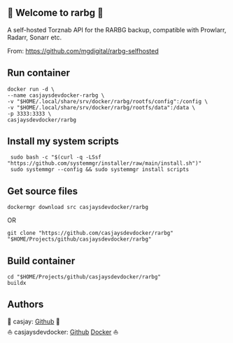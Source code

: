 ## 👋 Welcome to rarbg 🚀  

A self-hosted Torznab API for the RARBG backup, compatible with Prowlarr, Radarr, Sonarr etc.
  
From: <https://github.com/mgdigital/rarbg-selfhosted>
  
## Run container

```shell
docker run -d \
--name casjaysdevdocker-rarbg \
-v "$HOME/.local/share/srv/docker/rarbg/rootfs/config":/config \
-v "$HOME/.local/share/srv/docker/rarbg/rootfs/data":/data \
-p 3333:3333 \
casjaysdevdocker/rarbg
```
  
  
## Install my system scripts  

```shell
 sudo bash -c "$(curl -q -LSsf "https://github.com/systemmgr/installer/raw/main/install.sh")"
 sudo systemmgr --config && sudo systemmgr install scripts  
```

## Get source files  

```shell
dockermgr download src casjaysdevdocker/rarbg
```

OR

```shell
git clone "https://github.com/casjaysdevdocker/rarbg" "$HOME/Projects/github/casjaysdevdocker/rarbg"
```

## Build container  

```shell
cd "$HOME/Projects/github/casjaysdevdocker/rarbg"
buildx 
```

## Authors  

🤖 casjay: [Github](https://github.com/casjay) 🤖  
⛵ casjaysdevdocker: [Github](https://github.com/casjaysdevdocker) [Docker](https://hub.docker.com/r/casjaysdevdocker) ⛵  

